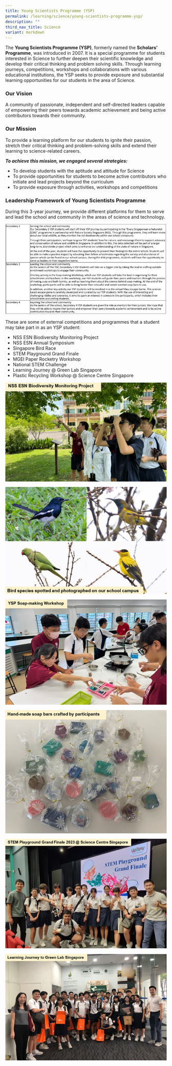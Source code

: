 ```yaml
---
title: Young Scientists Programme (YSP)
permalink: /learning/science/young-scientists-programme-ysp/
description: ""
third_nav_title: Science
variant: markdown
---
```

The **Young Scientists Programme (YSP)**, formerly named the **Scholars’ Programme**, was introduced in 2007. It is a special programme for students interested in Science to further deepen their scientific knowledge and develop their critical thinking and problem solving skills. Through learning journeys, competitions, workshops and collaborations with various educational institutions, the YSP seeks to provide exposure and substantial learning opportunities for our students in the area of Science.

  
### Our Vision

A community of passionate, independent and self-directed leaders capable of empowering their peers towards academic achievement and being active contributors towards their community.
  

### Our Mission
To provide a learning platform for our students to ignite their passion, stretch their critical thinking and problem-solving skills and extend their learning to science-related careers.

**_To achieve this mission, we engaged several strategies:_**
*   To develop students with the aptitude and attitude for Science
*   To provide opportunities for students to become active contributors who initiate and lead projects beyond the curriculum
*  To provide exposure through activities, workshops and competitions

  

### Leadership Framework of Young Scientists Programme

During this 3-year journey, we provide different platforms for them to serve and lead the school and community in the areas of science and technology.
  
![](/images/Screenshot_2024_10_16_135305.png)

These are some of external competitions and programmes that a student may take part in as an YSP student:
* NSS ESN Biodiversity Monitoring Project
* NSS ESN Annual Symposium
* Singapore Bird Race 
* STEM Playground Grand Finale
* MGEI Paper Rocketry Workshop
* National STEM Challenge 
* Learning Journey @ Green Lab Singapore
* Plastic Recycling Workshop @ Science Centre Singapore

![](/images/Pic_1.jpg)

![](/images/Pic_2.jpg)

![](/images/Pic_3.jpg)

![](/images/Pic_4.jpg)

![](/images/Pic_5.jpg)

![](/images/Pic_6.jpg)